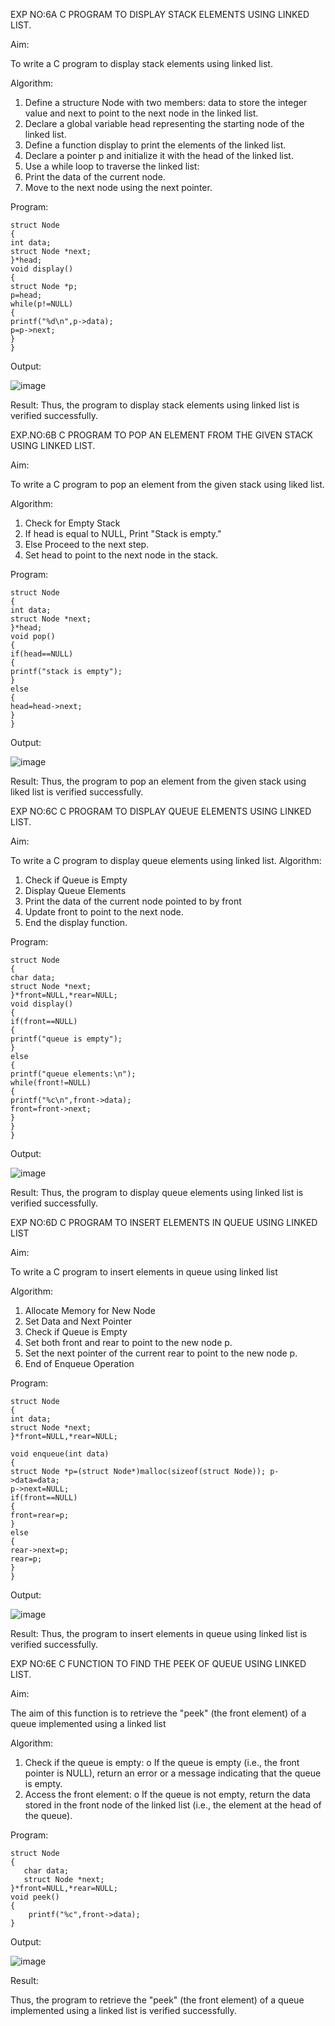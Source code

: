 EXP NO:6A C PROGRAM TO DISPLAY STACK ELEMENTS USING LINKED LIST.

Aim:

To write a C program to display stack elements using linked list.

Algorithm:

1.	Define a structure Node with two members: data to store the integer value and next to point to the next node in the linked list.
2.	Declare a global variable head representing the starting node of the linked list.
3.	Define a function display to print the elements of the linked list.
4.	Declare a pointer p and initialize it with the head of the linked list.
5.	Use a while loop to traverse the linked list:
6.	Print the data of the current node.
7.	Move to the next node using the next pointer.
 
Program:
```
struct Node
{
int data;
struct Node *next;
}*head;
void display()
{
struct Node *p;
p=head;
while(p!=NULL)
{
printf("%d\n",p->data);
p=p->next;
}
}
```
Output:


![image](https://github.com/user-attachments/assets/d85e9ac5-3a4b-4da7-ab89-1420c5cd1644)

Result:
Thus, the program to display stack elements using linked list is verified successfully.

EXP.NO:6B C PROGRAM TO POP AN ELEMENT FROM THE GIVEN STACK USING 
LINKED LIST.

Aim:

To write a C program to pop an element from the given stack using liked list.

Algorithm:

1.	Check for Empty Stack
2.	If head is equal to NULL, Print "Stack is empty."
3.	Else Proceed to the next step.
4.	Set head to point to the next node in the stack.
 
Program:
```
struct Node
{
int data;
struct Node *next;
}*head;
void pop()
{
if(head==NULL)
{
printf("stack is empty");
}
else
{
head=head->next;
}
}
```
Output:



![image](https://github.com/user-attachments/assets/0f33d8b9-fbf9-46b3-b17d-e926bf491566)





Result:
Thus, the program to pop an element from the given stack using liked list is verified successfully.
 
EXP NO:6C  C PROGRAM TO DISPLAY QUEUE ELEMENTS USING LINKED LIST.

Aim:

To write a C program to display queue elements using linked list.
Algorithm:

1.	Check if Queue is Empty
2.	Display Queue Elements
3.	Print the data of the current node pointed to by front
4.	Update front to point to the next node.
5.	End the display function.
 
Program:
```
struct Node
{
char data;
struct Node *next;
}*front=NULL,*rear=NULL;
void display()
{
if(front==NULL)
{
printf("queue is empty");
}
else
{
printf("queue elements:\n");
while(front!=NULL)
{
printf("%c\n",front->data);
front=front->next;
}
}
}
```
Output:


![image](https://github.com/user-attachments/assets/7cc6b6bb-5704-4da7-a03e-3c52da57c696)

Result:
Thus, the program to display queue elements using linked list is verified successfully.
 
EXP NO:6D C PROGRAM TO INSERT ELEMENTS IN QUEUE USING LINKED LIST

Aim:

To write a C program to insert elements in queue using linked list

Algorithm:

1.	Allocate Memory for New Node
2.	Set Data and Next Pointer
3.	Check if Queue is Empty
4.	Set both front and rear to point to the new node p.
5.	Set the next pointer of the current rear to point to the new node p.
6.	End of Enqueue Operation
 
Program:
```
struct Node
{
int data;
struct Node *next;
}*front=NULL,*rear=NULL;

void enqueue(int data)
{
struct Node *p=(struct Node*)malloc(sizeof(struct Node)); p->data=data;
p->next=NULL;
if(front==NULL)
{
front=rear=p;
}
else
{
rear->next=p;
rear=p;
}
}
```
Output:


![image](https://github.com/user-attachments/assets/ec06cfca-9c0e-4b79-b594-ad94d6ebcd42)


Result:
Thus, the program to insert elements in queue using linked list is verified successfully.


EXP NO:6E C FUNCTION TO FIND THE PEEK OF QUEUE USING LINKED LIST.


Aim:

The aim of this function is to retrieve the "peek" (the front element) of a queue implemented using a linked list

Algorithm:

1.	Check if the queue is empty:
o	If the queue is empty (i.e., the front pointer is NULL), return an error or a message indicating that the queue is empty.
2.	Access the front element:
o	If the queue is not empty, return the data stored in the front node of the linked list (i.e., the element at the head of the queue).

Program:
```
struct Node
{
   char data;
   struct Node *next;
}*front=NULL,*rear=NULL;
void peek()
{
    printf("%c",front->data);
}
```

Output:

 
![image](https://github.com/user-attachments/assets/ec8b52b6-8f77-4443-b80f-ae0b25b251ff)



Result:

Thus, the program to retrieve the "peek" (the front element) of a queue implemented using a linked list is verified successfully.



